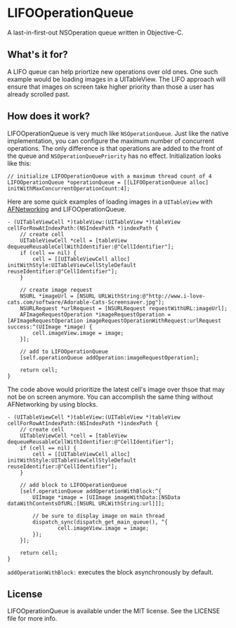 LIFOOperationQueue
==================

A last-in-first-out NSOperation queue written in Objective-C.

What's it for?
-------------

A LIFO queue can help priortize new operations over old ones. One such example would be loading images in a UITableView. The LIFO approach will ensure that images on screen take higher priority than those a user has already scrolled past.

How does it work?
-----------------

LIFOOperationQueue is very much like `NSOperationQueue`. Just like the native implementation, you can configure the maximum number of concurrent operations. The only difference is that operations are added to the front of the queue and `NSOperationQueuePriority` has no effect. Initialization looks like this:

	// initialize LIFOOperationQueue with a maximum thread count of 4
	LIFOOperationQueue *operationQueue = [[LIFOOperationQueue alloc] initWithMaxConcurrentOperationCount:4];

Here are some quick examples of loading images in a `UITableView` with [AFNetworking](https://www.google.com/url?sa=t&rct=j&q=&esrc=s&source=web&cd=1&cad=rja&ved=0CEcQFjAA&url=https%3A%2F%2Fgithub.com%2FAFNetworking%2FAFNetworking&ei=jTwxUNnPNY6NigLmuYHoAw&usg=AFQjCNE6c3SnPVzdrmQ1-UQ5mEf8Kl9JXg&sig2=WtTzATbO_YTH888N5ZEcAQ) and LIFOOperationQueue.

	- (UITableViewCell *)tableView:(UITableView *)tableView cellForRowAtIndexPath:(NSIndexPath *)indexPath {
 		// create cell
	    UITableViewCell *cell = [tableView dequeueReusableCellWithIdentifier:@"CellIdentifier"];
	    if (cell == nil) {
	        cell = [[UITableViewCell alloc] initWithStyle:UITableViewCellStyleDefault reuseIdentifier:@"CellIdentifier"];
	    }
	    
		// create image request
	    NSURL *imageUrl = [NSURL URLWithString:@"http://www.i-love-cats.com/software/Adorable-Cats-Screensaver.jpg"];
    	NSURLRequest *urlRequest = [NSURLRequest requestWithURL:imageUrl];
    	AFImageRequestOperation *imageRequestOperation = [AFImageRequestOperation imageRequestOperationWithRequest:urlRequest success:^(UIImage *image) {
        	cell.imageView.image = image;
   	 	}];
    
		// add to LIFOOperationQueue
    	[self.operationQueue addOperation:imageRequestOperation];
	    
	    return cell;
	}

The code above would prioritize the latest cell's image over thsoe that may not be on screen anymore. You can accomplish the same thing without AFNetworking by using blocks.

	- (UITableViewCell *)tableView:(UITableView *)tableView cellForRowAtIndexPath:(NSIndexPath *)indexPath {
 		// create cell
	    UITableViewCell *cell = [tableView dequeueReusableCellWithIdentifier:@"CellIdentifier"];
	    if (cell == nil) {
	        cell = [[UITableViewCell alloc] initWithStyle:UITableViewCellStyleDefault reuseIdentifier:@"CellIdentifier"];
	    }

	    // add block to LIFOOperationQueue
	    [self.operationQueue addOperationWithBlock:^{
			UIImage *image = [UIImage imageWithData:[NSData dataWithContentsOfURL:[NSURL URLWithString:url]]];
		        
		    // be sure to display image on main thread
			dispatch_sync(dispatch_get_main_queue(), ^{
		    	    cell.imageView.image = image;
			});
	    }];
	    
	    return cell;
	}

`addOperationWithBlock:` executes the block asynchronously by default.

License
-------
LIFOOperationQueue is available under the MIT license. See the LICENSE file for more info.